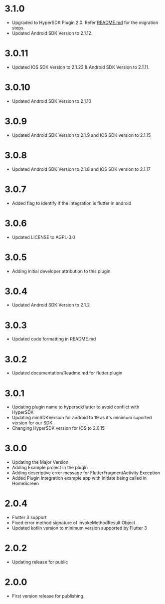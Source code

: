 # 3.1.0

* Upgraded to HyperSDK Plugin 2.0. Refer [README.md](README.md#migration-guide-android-30x-to-31x) for the migration steps.
* Updated Android SDK Version to 2.1.12.

# 3.0.11

* Updated IOS SDK Version to 2.1.22 & Android SDK Version to 2.1.11.

# 3.0.10

* Updated Android SDK Version to 2.1.10

# 3.0.9

* Updated Android SDK Version to 2.1.9 and IOS SDK version to 2.1.15

# 3.0.8

* Updated Android SDK Version to 2.1.8 and IOS SDK version to 2.1.17

# 3.0.7

* Added flag to identify if the integration is flutter in android

# 3.0.6

* Updated LICENSE to AGPL-3.0

# 3.0.5

* Adding initial developer attribution to this plugin

# 3.0.4

* Updated Android SDK Version to 2.1.2

# 3.0.3

* Updated code formatting in README.md

# 3.0.2

* Updated documentation/Readme.md for flutter plugin

# 3.0.1

* Updating plugin name to hypersdkflutter to avoid conflict with HyperSDK
* Updating minSDKVersion for android to 19 as it's minimum suported version for our SDK.
* Changing HyperSDK version for IOS to 2.0.15

# 3.0.0

* Updating the Major Version
* Adding Example project in the plugin
* Adding descriptive error message for FlutterFragmentActivity Exception
* Added Plugin Integration example app with Initiate being called in HomeScreen

# 2.0.4

* Flutter 3 support
* Fixed error method signature of invokeMethodResult Object
* Updated kotlin version to minimum version supported by Flutter 3

# 2.0.2

* Updating release for public

# 2.0.0

* First version release for publishing.
